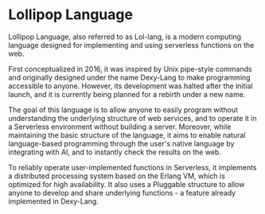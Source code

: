# Lollipop Language

Lollipop Language, also referred to as Lol-lang, is a modern computing language designed for implementing and using serverless functions on the web.

First conceptualized in 2016, it was inspired by Unix pipe-style commands and originally designed under the name Dexy-Lang to make programming accessible to anyone. However, its development was halted after the initial launch, and it is currently being planned for a rebirth under a new name.

The goal of this language is to allow anyone to easily program without understanding the underlying structure of web services, and to operate it in a Serverless environment without building a server. Moreover, while maintaining the basic structure of the language, it aims to enable natural language-based programming through the user's native language by integrating with AI, and to instantly check the results on the web.

To reliably operate user-implemented functions in Serverless, it implements a distributed processing system based on the Erlang VM, which is optimized for high availability. It also uses a Pluggable structure to allow anyone to develop and share underlying functions - a feature already implemented in Dexy-Lang.
